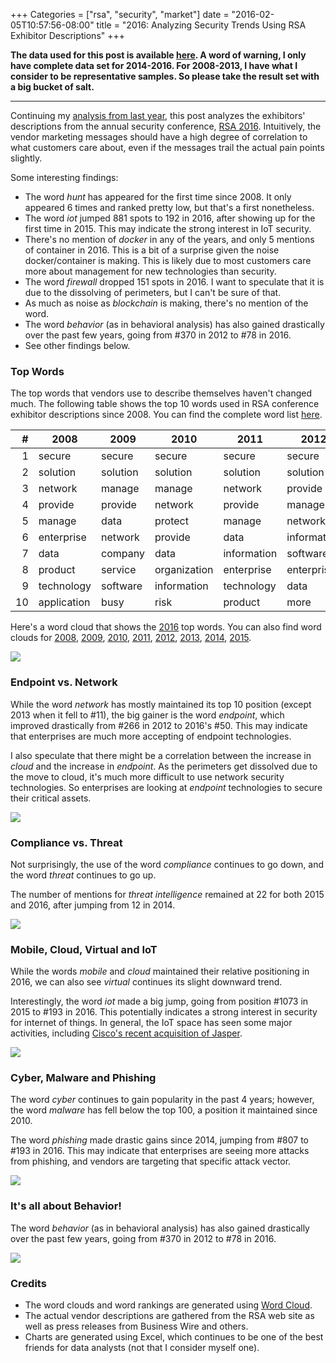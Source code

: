 +++
Categories = ["rsa", "security", "market"]
date = "2016-02-05T10:57:56-08:00"
title = "2016: Analyzing Security Trends Using RSA Exhibitor Descriptions"
+++

**The data used for this post is available [here](https://github.com/zhenjl/rsaconf). A word of warning, I only have complete data set for 2014-2016. For 2008-2013, I have what I consider to be representative samples. So please take the result set with a big bucket of salt.**

---

Continuing my [analysis from last year](http://zhen.org/blog/analyzing-security-trends-using-rsa-exhibitor-descriptions/), this post analyzes the exhibitors' descriptions from the annual security conference, [RSA 2016](http://www.rsaconference.com/events/us16). Intuitively, the vendor marketing messages should have a high degree of correlation to what customers care about, even if the messages trail the actual pain points slightly. 

Some interesting findings:

* The word _hunt_ has appeared for the first time since 2008. It only appeared 6 times and ranked pretty low, but that's a first nonetheless.
* The word _iot_ jumped 881 spots to 192 in 2016, after showing up for the first time in 2015. This may indicate the strong interest in IoT security. 
* There's no mention of _docker_ in any of the years, and only 5 mentions of container in 2016. This is a bit of a surprise given the noise docker/container is making. This is likely due to most customers care more about management for new technologies than security.
* The word _firewall_ dropped 151 spots in 2016. I want to speculate that it is due to the dissolving of perimeters, but I can't be sure of that.
* As much as noise as _blockchain_ is making, there's no mention of the word.
* The word _behavior_ (as in behavioral analysis) has also gained drastically over the past few years, going from #370 in 2012 to #78 in 2016.
* See other findings below.

### Top Words

The top words that vendors use to describe themselves haven't changed much. The following table shows the top 10 words used in RSA conference exhibitor descriptions since 2008. You can find the complete word list [here](https://github.com/zhenjl/rsaconf).

| # | 2008 | 2009 | 2010 | 2011 | 2012 | 2013 | 2014 | 2015 | 2016 |
| ---: | ------ | ------ | ------ | ------ | ------ | ------ | ------ | ------ | ------ |
| 1 | secure | secure | secure | secure | secure | secure | secure | secure | secure |
| 2 | solution | solution | solution | solution | solution | solution | solution | solution | solution |
| 3 | network | manage | manage | network | provide | provide | provide | provide | provide |
| 4 | provide | provide | network | provide | manage | manage | network | data | data | 
| 5 | manage | data | protect | manage | network | service | manage | network | threat |
| 6 | enterprise | network | provide | data | information | more | data | protect | network |
| 7 | data | company | data | information | software | software | protect | threat | protect |
| 8 | product | service | organization | enterprise | enterprise | information | threat | manage | manage |
| 9 | technology | software | information | technology | data | enterprise | service | service | enterprise |
| 10 | application | busy | risk | product | more | customer | enterprise | enterprise | service |

Here's a word cloud that shows the [2016](/images/rsaconf/rsa2016.png) top words. You can also find word clouds for 
[2008](/images/rsaconf/rsa2008.png),
[2009](/images/rsaconf/rsa2009.png),
[2010](/images/rsaconf/rsa2010.png),
[2011](/images/rsaconf/rsa2011.png),
[2012](/images/rsaconf/rsa2012.png),
[2013](/images/rsaconf/rsa2013.png),
[2014](/images/rsaconf/rsa2014.png),
[2015](/images/rsaconf/rsa2015.png).

<img src="/images/rsaconf/rsa2016.png">

### Endpoint vs. Network

While the word _network_ has mostly maintained its top 10 position (except 2013 when it fell to #11), the big gainer is the word _endpoint_, which improved drastically from #266 in 2012 to 2016's #50. This may indicate that enterprises are much more accepting of endpoint technologies. 

I also speculate that there might be a correlation between the increase in _cloud_ and the increase in _endpoint_. As the perimeters get dissolved due to the move to cloud, it's much more difficult to use network security technologies. So enterprises are looking at _endpoint_ technologies to secure their critical assets.

<img src="/images/rsaconf/2016/endpoint-network.png">

### Compliance vs. Threat

Not surprisingly, the use of the word _compliance_ continues to go down, and the word _threat_ continues to go up. 

The number of mentions for _threat intelligence_ remained at 22 for both 2015 and 2016, after jumping from 12 in 2014.

<img src="/images/rsaconf/2016/compliance-threat.png">

### Mobile, Cloud, Virtual and IoT

While the words _mobile_ and _cloud_ maintained their relative positioning in 2016, we can also see _virtual_ continues its slight downward trend.

Interestingly, the word _iot_ made a big jump, going from position #1073 in 2015 to #193 in 2016. This potentially indicates a strong interest in security for internet of things. In general, the IoT space has seen some major activities, including [Cisco's recent acquisition of Jasper](http://techcrunch.com/2016/02/03/cisco-buys-jasper-technologies-for-1-4-billion/).

<img src="/images/rsaconf/2016/mobile-cloud.png">

### Cyber, Malware and Phishing

The word _cyber_ continues to gain popularity in the past 4 years; however, the word _malware_ has fell below the top 100, a position it maintained since 2010.

The word _phishing_ made drastic gains since 2014, jumping from #807 to #193 in 2016. This may indicate that enterprises are seeing more attacks from phishing, and vendors are targeting that specific attack vector.

<img src="/images/rsaconf/2016/cyber-malware.png">

### It's all about Behavior!

The word _behavior_ (as in behavioral analysis) has also gained drastically over the past few years, going from #370 in 2012 to #78 in 2016.

<img src="/images/rsaconf/2016/behavior.png">

### Credits

* The word clouds and word rankings are generated using [Word Cloud](http://timdream.org/wordcloud).
* The actual vendor descriptions are gathered from the RSA web site as well as press releases from Business Wire and others.
* Charts are generated using Excel, which continues to be one of the best friends for data analysts (not that I consider myself one).